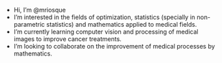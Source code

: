 - Hi, I’m @mriosque
- I’m interested in the fields of optimization, statistics (specially in non-parametric statistics) and mathematics applied to medical fields.
- I’m currently learning computer vision and processing of medical images to improve cancer treatments.
- I’m looking to collaborate on the improvement of medical processes by mathematics.
